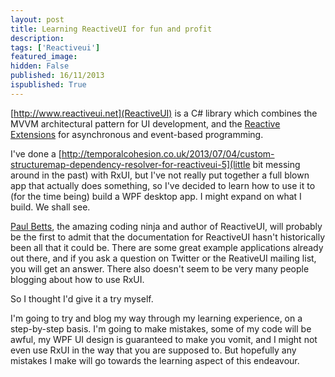 ```yaml
---
layout: post
title: Learning ReactiveUI for fun and profit
description: 
tags: ['Reactiveui']
featured_image: 
hidden: False
published: 16/11/2013
ispublished: True
---
```

[http://www.reactiveui.net](ReactiveUI) is a C# library which combines the MVVM architectural pattern for UI development, and the <a title="Reactive Extensions" href="http://rx.codeplex.com/" target="_blank">Reactive Extensions</a> for asynchronous and event-based programming.

I've done a [http://temporalcohesion.co.uk/2013/07/04/custom-structuremap-dependency-resolver-for-reactiveui-5](little bit messing around in the past) with RxUI, but I've not really put together a full blown app that actually does something, so I've decided to learn how to use it to (for the time being) build a WPF desktop app. I might expand on what I build. We shall see.

<a title="Paul Betts" href="https://twitter.com/paulcbetts" target="_blank">Paul Betts</a>, the amazing coding ninja and author of ReactiveUI, will probably be the first to admit that the documentation for ReactiveUI hasn't historically been all that it could be. There are some great example applications already out there, and if you ask a question on Twitter or the ReativeUI mailing list, you will get an answer. There also doesn't seem to be very many people blogging about how to use RxUI.

So I thought I'd give it a try myself.

I'm going to try and blog my way through my learning experience, on a step-by-step basis. I'm going to make mistakes, some of my code will be awful, my WPF UI design is guaranteed to make you vomit, and I might not even use RxUI in the way that you are supposed to. But hopefully any mistakes I make will go towards the learning aspect of this endeavour.
